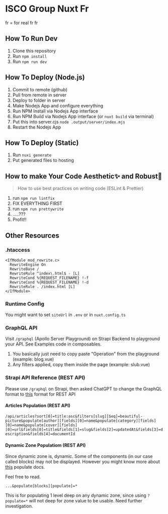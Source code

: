 # ISCO Group Nuxt Fr

fr = for real
fr fr

## How To Run Dev

1. Clone this repository
2. Run `npm install`
3. Run `npm run dev`

## How To Deploy (Node.js)

1. Commit to remote (github)
2. Pull from remote in server
3. Deploy to folder in server
4. Make Nodejs App and configure everything
5. Run NPM Install via Nodejs App interface
6. Run NPM Build via Nodejs App interface (or `nuxt build` via terminal)
7. Put this into server.cjs `node .output/server/index.mjs`
8. Restart the Nodejs App

## How To Deploy (Static)

1. Run `nuxi generate`
2. Put generated files to hosting

## How to make Your Code Aesthetic✨ and Robust🚀

> How to use best practices on writing code (ESLint & Prettier)

1. run `npm run lintfix`
2. FIX EVERYTHING FIRST
3. run `npm run prettywrite`
4. .....???
5. Profit!!

## Other Resources

### .htaccess

    <IfModule mod_rewrite.c>
      RewriteEngine On
      RewriteBase /
      RewriteRule ^index\.html$ - [L]
      RewriteCond %{REQUEST_FILENAME} !-f
      RewriteCond %{REQUEST_FILENAME} !-d
      RewriteRule . /index.html [L]
    </IfModule>

### Runtime Config

You might want to set `siteUrl` in `.env` or in `nuxt.config.ts`

### GraphQL API

Visit `/graphql` (Apollo Server Playground) on Strapi Backend to playground your API. See Examples code in composables.

1. You basically just need to copy paste "Operation" from the playground (example: blog.vue)
2. Any filters applied, copy them inside the page (example: slub.vue)

### Strapi API Reference (REST API)

Please use `/graphql` on Strapi, then asked ChatGPT to change the GraphQL format to [this](https://docs.strapi.io/dev-docs/api/rest/interactive-query-builder) format for REST API

#### Articles Population (REST API)

`/api/articles?sort[0]=title:asc&filters[slug][$eq]=beautiful-picture&populate[author][fields][0]=name&populate[category][fields][0]=name&populate[cover][fields][0]=url&fields[0]=title&fields[1]=slug&fields[2]=updatedAt&fields[3]=description&fields[4]=documentId`

#### Dynamic Zone Populatiom (REST API)

Since dynamic zone is, dynamic. Some of the components (in our case called blocks) may not be displayed. However you might know more about [this](https://docs.strapi.io/dev-docs/api/rest/guides/understanding-populate#populate-dynamic-zones) populate docs.

Feel free to read.

`...&populate[blocks][populate]=*`

This is for populating 1 level deep on any dynamic zone, since using `?populate=*` will not deep for zone value to be usable. Need further investigation.
